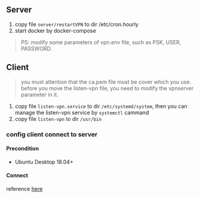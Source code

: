 ## Server
1. copy file `server/restartVPN` to dir /etc/cron.hourly
2. start docker by docker-compose

> PS: modify some parameters of vpn.env file, such as PSK, USER, PASSWORD. 

## Client
> you must attention that the ca.pem file must be cover which you use.
> before you move the listen-vpn file, you need to modify the vpnserver parameter in it.
1. copy file `listen-vpn.service` to dir `/etc/systemd/system`, then you can manage the listen-vpn service by `systemctl` cammand
2. copy file `listen-vpn` to dir `/usr/bin`

### config client connect to server
#### Precondition
- Ubuntu Desktop 18.04+
#### Connect
reference [here](https://github.com/hwdsl2/setup-ipsec-vpn/blob/master/docs/clients.md#ubuntu-linux)
